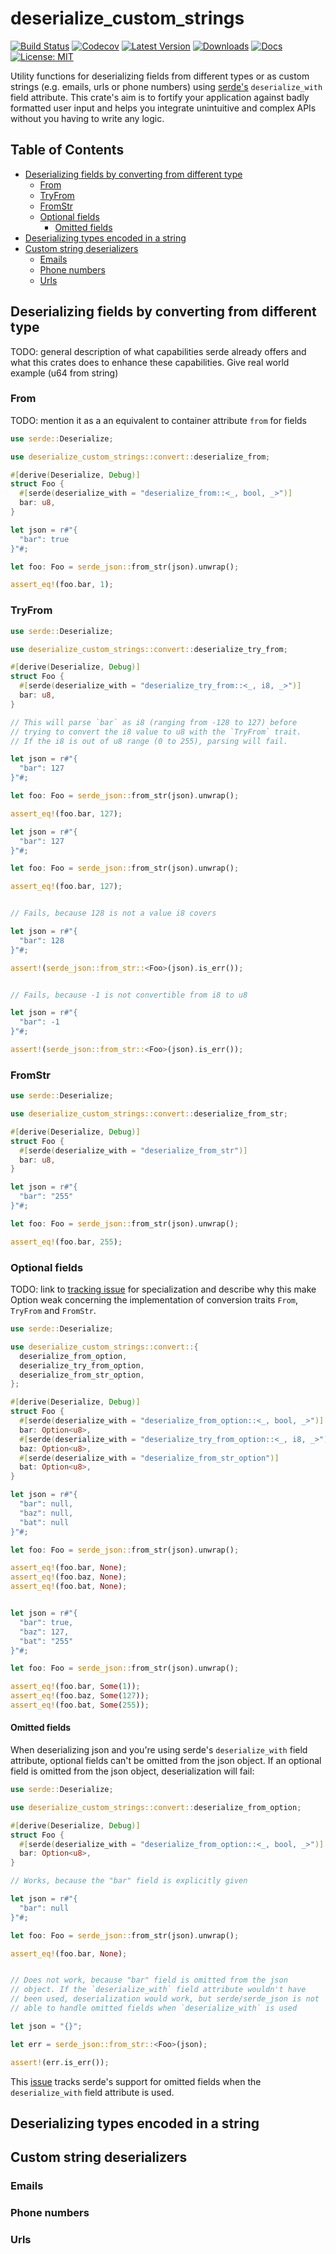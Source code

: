 # deserialize_custom_strings

[![Build Status](https://github.com/jofas/deserialize_custom_strings/actions/workflows/build.yml/badge.svg)](https://github.com/jofas/deserialize_custom_strings/actions/workflows/build.yml)
[![Codecov](https://codecov.io/gh/jofas/deserialize_custom_strings/branch/master/graph/badge.svg?token=69YKZ1JIBK)](https://codecov.io/gh/jofas/deserialize_custom_strings)
[![Latest Version](https://img.shields.io/crates/v/deserialize_custom_strings.svg)](https://crates.io/crates/deserialize_custom_strings)
[![Downloads](https://img.shields.io/crates/d/deserialize_custom_strings?label=downloads)](https://crates.io/crates/deserialize_custom_strings)
[![Docs](https://img.shields.io/badge/docs-latest-blue.svg)](https://docs.rs/deserialize_custom_strings/latest/deserialize_custom_strings)
[![License: MIT](https://img.shields.io/badge/License-MIT-blue.svg)](https://opensource.org/licenses/MIT)


Utility functions for deserializing fields from different types or as 
custom strings (e.g. emails, urls or phone numbers) using 
[serde's](https://serde.rs/) `deserialize_with` field attribute.
This crate's aim is to fortify your application against badly 
formatted user input and helps you integrate unintuitive and complex 
APIs without you having to write any logic.


## Table of Contents

<!--ts-->
   * [Deserializing fields by converting from different type](#deserializing-fields-by-converting-from-different-type)
      * [From](#from)
      * [TryFrom](#tryfrom)
      * [FromStr](#fromstr)
      * [Optional fields](#optional-fields)
         * [Omitted fields](#omitted-fields)
   * [Deserializing types encoded in a string](#deserializing-types-encoded-in-a-string)
   * [Custom string deserializers](#custom-string-deserializers)
      * [Emails](#emails)
      * [Phone numbers](#phone-numbers)
      * [Urls](#urls)
<!--te-->


## Deserializing fields by converting from different type

TODO: general description of what capabilities serde already offers
and what this crates does to enhance these capabilities. Give
real world example (u64 from string)


### From

TODO: mention it as a an equivalent to container attribute `from` for
fields

```rust
use serde::Deserialize;

use deserialize_custom_strings::convert::deserialize_from;

#[derive(Deserialize, Debug)]
struct Foo {
  #[serde(deserialize_with = "deserialize_from::<_, bool, _>")]
  bar: u8,
}

let json = r#"{
  "bar": true
}"#;

let foo: Foo = serde_json::from_str(json).unwrap();

assert_eq!(foo.bar, 1);
```


### TryFrom

```rust
use serde::Deserialize;

use deserialize_custom_strings::convert::deserialize_try_from;

#[derive(Deserialize, Debug)]
struct Foo {
  #[serde(deserialize_with = "deserialize_try_from::<_, i8, _>")]
  bar: u8,
}

// This will parse `bar` as i8 (ranging from -128 to 127) before
// trying to convert the i8 value to u8 with the `TryFrom` trait.
// If the i8 is out of u8 range (0 to 255), parsing will fail.

let json = r#"{
  "bar": 127
}"#;

let foo: Foo = serde_json::from_str(json).unwrap();

assert_eq!(foo.bar, 127);

let json = r#"{
  "bar": 127
}"#;

let foo: Foo = serde_json::from_str(json).unwrap();

assert_eq!(foo.bar, 127);


// Fails, because 128 is not a value i8 covers

let json = r#"{
  "bar": 128
}"#;

assert!(serde_json::from_str::<Foo>(json).is_err());


// Fails, because -1 is not convertible from i8 to u8

let json = r#"{
  "bar": -1
}"#;

assert!(serde_json::from_str::<Foo>(json).is_err());
```


### FromStr

```rust
use serde::Deserialize;

use deserialize_custom_strings::convert::deserialize_from_str;

#[derive(Deserialize, Debug)]
struct Foo {
  #[serde(deserialize_with = "deserialize_from_str")]
  bar: u8,
}

let json = r#"{
  "bar": "255"
}"#;

let foo: Foo = serde_json::from_str(json).unwrap();

assert_eq!(foo.bar, 255);
```


### Optional fields

TODO: link to 
[tracking issue](https://github.com/rust-lang/rust/issues/31844) for
specialization and describe why this make Option weak concerning the
implementation of conversion traits `From`, `TryFrom` and `FromStr`.

```rust
use serde::Deserialize;

use deserialize_custom_strings::convert::{
  deserialize_from_option, 
  deserialize_try_from_option,
  deserialize_from_str_option,
};

#[derive(Deserialize, Debug)]
struct Foo {
  #[serde(deserialize_with = "deserialize_from_option::<_, bool, _>")]
  bar: Option<u8>,
  #[serde(deserialize_with = "deserialize_try_from_option::<_, i8, _>")]
  baz: Option<u8>,
  #[serde(deserialize_with = "deserialize_from_str_option")]
  bat: Option<u8>,
}

let json = r#"{
  "bar": null,
  "baz": null,
  "bat": null
}"#;

let foo: Foo = serde_json::from_str(json).unwrap();

assert_eq!(foo.bar, None);
assert_eq!(foo.baz, None);
assert_eq!(foo.bat, None);


let json = r#"{
  "bar": true,
  "baz": 127,
  "bat": "255"
}"#;

let foo: Foo = serde_json::from_str(json).unwrap();

assert_eq!(foo.bar, Some(1));
assert_eq!(foo.baz, Some(127));
assert_eq!(foo.bat, Some(255));
```

#### Omitted fields

When deserializing json and you're using serde's `deserialize_with`
field attribute, optional fields can't be omitted from the json 
object. 
If an optional field is omitted from the json object, deserialization
will fail:

```rust
use serde::Deserialize;

use deserialize_custom_strings::convert::deserialize_from_option;

#[derive(Deserialize, Debug)]
struct Foo {
  #[serde(deserialize_with = "deserialize_from_option::<_, bool, _>")]
  bar: Option<u8>,
}

// Works, because the "bar" field is explicitly given

let json = r#"{
  "bar": null
}"#;

let foo: Foo = serde_json::from_str(json).unwrap();

assert_eq!(foo.bar, None);


// Does not work, because "bar" field is omitted from the json
// object. If the `deserialize_with` field attribute wouldn't have
// been used, deserialization would work, but serde/serde_json is not
// able to handle omitted fields when `deserialize_with` is used

let json = "{}";

let err = serde_json::from_str::<Foo>(json);

assert!(err.is_err());
```

This [issue](https://github.com/serde-rs/serde/issues/2249) tracks 
serde's support for omitted fields when the `deserialize_with` field
attribute is used.


## Deserializing types encoded in a string


## Custom string deserializers


### Emails


### Phone numbers


### Urls
